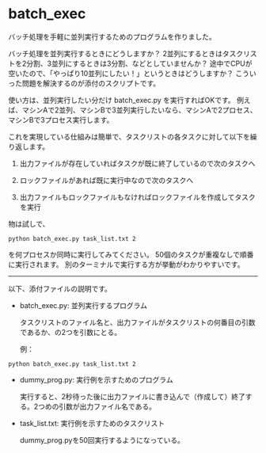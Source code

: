 # batch_exec
バッチ処理を手軽に並列実行するためのプログラムを作りました。

バッチ処理を並列実行するときにどうしますか？
2並列にするときはタスクリストを2分割、3並列にするときは3分割、などとしていませんか？
途中でCPUが空いたので、「やっぱり10並列にしたい！」というときはどうしますか？
こういった問題を解決するのが添付のスクリプトです。

使い方は、並列実行したい分だけ batch_exec.py を実行すればOKです。
例えば、マシンAで2並列、マシンBで3並列実行したいなら、マシンAで2プロセス、マシンBで3プロセス実行します。

これを実現している仕組みは簡単で、タスクリストの各タスクに対して以下を繰り返します。

1. 出力ファイルが存在していればタスクが既に終了しているので次のタスクへ

2. ロックファイルがあれば既に実行中なので次のタスクへ

3. 出力ファイルもロックファイルもなければロックファイルを作成してタスクを実行

物は試しで、
```
python batch_exec.py task_list.txt 2
```
を何プロセスか同時に実行してみてください。
50個のタスクが重複なしで順番に実行されます。
別のターミナルで実行する方が挙動がわかりやすいです。

*****

以下、添付ファイルの説明です。

* batch_exec.py: 並列実行するプログラム

  タスクリストのファイル名と、出力ファイルがタスクリストの何番目の引数であるか、の2つを引数にとる。
 
  例：
```
python batch_exec.py task_list.txt 2
```
* dummy_prog.py: 実行例を示すためのプログラム

  実行すると、2秒待った後に出力ファイルに書き込んで（作成して）終了する。2つめの引数が出力ファイル名である。

* task_list.txt: 実行例を示すためのタスクリスト

  dummy_prog.pyを50回実行するようになっている。

